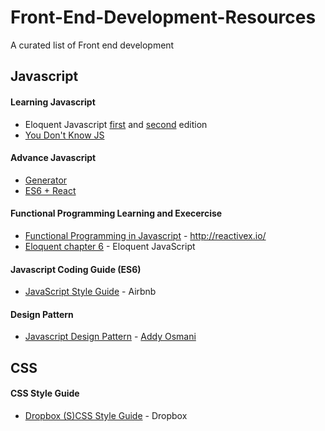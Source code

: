 # Front-End-Development-Resources
A curated list of Front end development

## Javascript

#### Learning Javascript

* Eloquent Javascript [first](http://eloquentjavascript.net/1st_edition/contents.html) and [second](http://eloquentjavascript.net/) edition
* [You Don't Know JS](https://github.com/getify/You-Dont-Know-JS/blob/master/README.md)

#### Advance Javascript

* [Generator](https://speakerdeck.com/btholt/unlimited-power-es6-generators)
* [ES6 + React](http://btholt.github.io/es6-react-pres/)

#### Functional Programming Learning and Execercise

* [Functional Programming in Javascript](http://reactivex.io/learnrx/) - http://reactivex.io/ 
* [Eloquent chapter 6](http://eloquentjavascript.net/1st_edition/chapter6.html) - Eloquent JavaScript

#### Javascript Coding Guide (ES6)

* [JavaScript Style Guide](https://github.com/airbnb/javascript) - Airbnb

#### Design Pattern

* [Javascript Design Pattern](https://addyosmani.com/resources/essentialjsdesignpatterns/book/) - [Addy Osmani](http://twitter.com/addyosmani)

## CSS

#### CSS Style Guide

* [Dropbox (S)CSS Style Guide](https://github.com/dropbox/css-style-guide) - Dropbox

